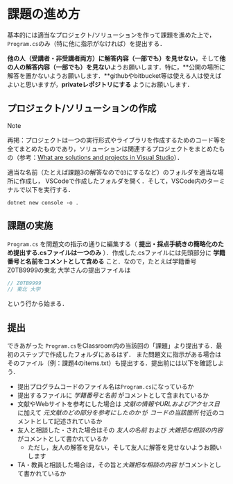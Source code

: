 # 課題の進め方

基本的には適当なプロジェクト/ソリューションを作って課題を進めた上で，`Program.cs`のみ（特に他に指示がなければ）を提出する．

**他の人（受講者・非受講者両方）に解答内容（一部でも）を見せない**，そして**他の人の解答内容（一部でも）を見ない**ようお願いします．特に，**公開の場所に解答を置かないようお願いします．**githubやbitbucket等は使える人は使えばよいと思いますが，**privateレポジトリにする** ようにお願いします．

## プロジェクト/ソリューションの作成

> [!NOTE]
> 再掲：プロジェクトは一つの実行形式やライブラリを作成するためのコード等を全てまとめたものであり，ソリューションは関連するプロジェクトをまとめたもの（参考：[What are solutions and projects in Visual Studio](https://docs.microsoft.com/en-us/visualstudio/ide/solutions-and-projects-in-visual-studio?view=vs-2022>)）．

適当な名前（たとえば課題3の解答なので``Q3``にするなど）のフォルダを適当な場所に作成し，
VSCodeで作成したフォルダを開く．そして，VSCode内のターミナルで以下を実行する．

```text
dotnet new console -o .
```

## 課題の実施

`Program.cs` を問題文の指示の通りに編集する（ **提出・採点手続きの簡略化のため提出する.csファイルは一つのみ** ）．作成した.csファイルには先頭部分に **学籍番号と名前をコメントとして含める** こと．なので，たとえば学籍番号Z0TB9999の東北 大学さんの提出ファイルは

```cs
// Z0TB9999
// 東北 大学
```

という行から始まる．

## 提出

できあがった `Program.cs`をClassroom内の当該回の「課題」より提出する．最初のステップで作成したフォルダにあるはず．
また問題文に指示がある場合はそのファイル（例：課題4のitems.txt）も提出する．提出前には以下を確認しよう．

* 提出プログラムコードのファイル名は`Program.cs`になっているか
* 提出するファイルに *学籍番号と名前* がコメントとして含まれているか
* 文献やWebサイトを参考にした場合は *文献の情報やURLおよびアクセス日* に加えて *元文献のどの部分を参考にしたのか* が *コードの当該箇所* 付近のコメントとして記述されているか
* 友人と相談した・された場合はその *友人の名前* および *大雑把な相談の内容* がコメントとして書かれているか
  * ただし，友人の解答を見ない，そして友人に解答を見せないようお願いします
* TA・教員と相談した場合は，その旨と*大雑把な相談の内容* がコメントとして書かれているか
